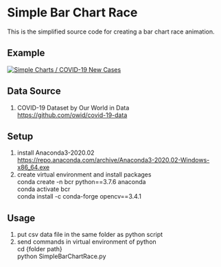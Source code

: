 # Simple Bar Chart Race  
  This is the simplified source code for creating a bar chart race animation.  

## Example  
  [![Simple Charts / COVID-19 New Cases](https://img.youtube.com/vi/QRcETyiTz3o/0.jpg)](https://www.youtube.com/watch?v=QRcETyiTz3o "Simple Charts / COVID-19 New Cases")

## Data Source
  1. COVID-19 Dataset by Our World in Data  
     https://github.com/owid/covid-19-data

## Setup  
  1. install Anaconda3-2020.02  
      https://repo.anaconda.com/archive/Anaconda3-2020.02-Windows-x86_64.exe
  2. create virtual environment and install packages  
      conda create -n bcr python==3.7.6 anaconda  
      conda activate bcr  
      conda install -c conda-forge opencv==3.4.1  

## Usage  
  1. put csv data file in the same folder as python script  
  2. send commands in virtual environment of python  
     cd {folder path}  
     python SimpleBarChartRace.py  
